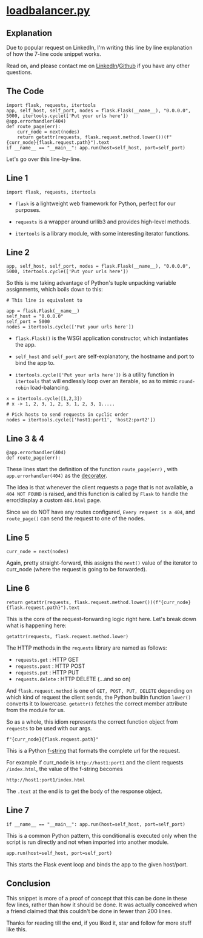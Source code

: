# [loadbalancer.py](https://github.com/vishnuvardhan-kumar/loadbalancer.py/blob/master/loadbalancer.py)

## Explanation

Due to popular request on LinkedIn, I'm writing this line by line explanation of how the 7-line code snippet works. 

Read on, and please contact me on [LinkedIn](https://www.linkedin.com/in/vishnuvardhan-kumar/)/[Github](https://github.com/vishnuvardhan-kumar) if you have any other questions.


## The Code

```
import flask, requests, itertools
app, self_host, self_port, nodes = flask.Flask(__name__), "0.0.0.0", 5000, itertools.cycle(['Put your urls here'])
@app.errorhandler(404)
def route_page(err):
    curr_node = next(nodes)
    return getattr(requests, flask.request.method.lower())(f"{curr_node}{flask.request.path}").text
if __name__ == "__main__": app.run(host=self_host, port=self_port)
```

Let's go over this line-by-line.


## Line 1

```
import flask, requests, itertools
```

- `flask` is a lightweight web framework for Python, perfect for our purposes.

- `requests` is a wrapper around urllib3 and provides high-level methods.
- `itertools` is a library module, with some interesting iterator functions.

## Line 2

```
app, self_host, self_port, nodes = flask.Flask(__name__), "0.0.0.0", 5000, itertools.cycle(['Put your urls here'])
```

So this is me taking advantage of Python's tuple unpacking variable assignments, which boils down to this:
```
# This line is equivalent to

app = flask.Flask(__name__)
self_host = "0.0.0.0"
self_port = 5000
nodes = itertools.cycle(['Put your urls here'])
```

- `flask.Flask()` is the WSGI application constructor, which instantiates the app.
- `self_host` and `self_port` are self-explanatory, the hostname and port to bind the app to.

- `itertools.cycle(['Put your urls here'])` is a utility function in `itertools` that will endlessly loop over an iterable, so as to mimic `round-robin` load-balancing.
```
x = itertools.cycle([1,2,3]) 
# x -> 1, 2, 3, 1, 2, 3, 1, 2, 3, 1.....

# Pick hosts to send requests in cyclic order
nodes = itertools.cycle(['host1:port1', 'host2:port2']) 
```

## Line 3 & 4

```
@app.errorhandler(404)
def route_page(err):
```

These lines start the definition of the function `route_page(err)` , with `app.errorhandler(404)` as the [decorator](https://realpython.com/primer-on-python-decorators/).

The idea is that whenever the client requests a page that is not available, a `404 NOT FOUND` is raised, and this function is called by `Flask` to handle the error/display a custom `404.html` page.

Since we do NOT have any routes configured, `Every request is a 404`, and `route_page()` can send the request to one of the nodes.

## Line 5

```
curr_node = next(nodes)
```

Again, pretty straight-forward, this assigns the `next()` value of the iterator to curr_node (where the request is going to be forwarded).

## Line 6

```
return getattr(requests, flask.request.method.lower())(f"{curr_node}{flask.request.path}").text
```

This is the core of the request-forwarding logic right here. Let's break down what is happening here:

`getattr(requests, flask.request.method.lower)`

The HTTP methods in the `requests` library are named as follows:

- `requests.get` : HTTP GET
- `requests.post` : HTTP POST
- `requests.put` : HTTP PUT
- `requests.delete` : HTTP DELETE (...and so on)

And `flask.request.method` is one of `GET, POST, PUT, DELETE` depending on which kind of request the client sends, the Python builtin function `lower()` converts it to lowercase. `getattr()` fetches the correct member attribute from the module for us.

So as a whole, this idiom represents the correct function object from `requests` to be used with our args.

`f"{curr_node}{flask.request.path}"`

This is a Python [f-string](https://realpython.com/python-f-strings/) that formats the complete url for the request.

For example if curr_node is `http://host1:port1` and the client requests `/index.html`, the value of the f-string becomes 

`http://host1:port1/index.html`

The `.text` at the end is to get the body of the response object.


## Line 7

```
if __name__ == "__main__": app.run(host=self_host, port=self_port)
```

This is a common Python pattern, this conditional is executed only when the script is run directly and not when imported into another module.

`app.run(host=self_host, port=self_port)`

This starts the Flask event loop and binds the app to the given host/port.


## Conclusion

This snippet is more of a proof of concept that this can be done in these few lines, rather than how it should be done. It was actually conceived when a friend claimed that this couldn't be done in fewer than 200 lines.

Thanks for reading till the end, if you liked it, star and follow for more stuff like this.